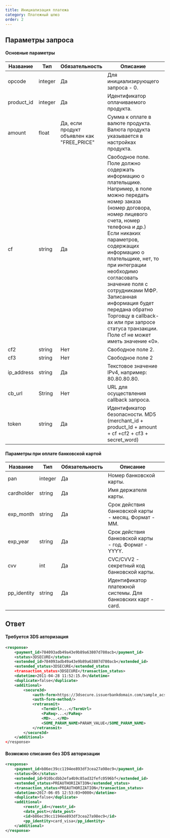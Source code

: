 ```yaml
---
title: Инициализация платежа
category: Платежный шлюз
order: 2
---
```


## Параметры запроса

#### Основные параметры

| Название   | Тип     | Обязательность                             | Описание                                                                                                                                                                                                                                                                                                                                                                                                                                                              |   |
|------------|---------|--------------------------------------------|-----------------------------------------------------------------------------------------------------------------------------------------------------------------------------------------------------------------------------------------------------------------------------------------------------------------------------------------------------------------------------------------------------------------------------------------------------------------------|---|
| opcode     | integer | Да                                         | Для инициализирующего запроса - 0.                                                                                                                                                                                                                                                                                                                                                                                                                                    |   |
| product_id | integer | Да                                         | Идентификатор оплачиваемого продукта.                                                                                                                                                                                                                                                                                                                                                                                                                                 |   |
| amount     | float   | Да, если продукт объявлен как "FREE_PRICE" | Сумма к оплате в валюте продукта.  Валюта продукта указывается в настройках продукта.                                                                                                                                                                                                                                                                                                                                                                                 |   |
| cf         | string  | Да                                         | Свободное поле. Поле должно содержать информацию о плательщике.  Например, в поле можно передать номер заказа (номер договора, номер лицевого счета, номер телефона и др.) Если никаких параметров, содержащих информацию о плательщике, нет, то при интеграции необходимо согласовать значение поля с сотрудниками МФР. Записанная информация будет передана обратно Торговцу в callback-ах или при запросе статуса транзакции. Поле cf не может иметь значение «0». |   |
| cf2        | string  | Нет                                        | Свободное поле 2.                                                                                                                                                                                                                                                                                                                                                                                                                                                     |   |
| cf3        | string  | Нет                                        | Свободное поле 2                                                                                                                                                                                                                                                                                                                                                                                                                                                      |   |
| ip_address | string  | Да                                         | Текстовое значение IPv4, например: 80.80.80.80.                                                                                                                                                                                                                                                                                                                                                                                                                       |   |
| cb_url     | String  | Нет                                        | URL для осуществления callback запроса.                                                                                                                                                                                                                                                                                                                                                                                                                               |   |
| token      | string  | Да                                         | Идентификатор безопасности. MD5 (merchant_id + product_Id + amount + cf +cf2 + cf3 + secret_word)                                                                                                                                                                                                                                                                                                                                                                     |   |

#### Параметры при оплате банковской картой

| Название    | Тип     | Обязательность | Описание                                                     |   |
|-------------|---------|----------------|--------------------------------------------------------------|---|
| pan         | integer | Да             | Номер банковской карты.                                      |   |
| cardholder  | string  | Да             | Имя держателя карты.                                         |   |
| exp_month   | string  | Да             | Срок действия банковской карты - месяц. Формат - MM.         |   |
| exp_year    | string  | Да             | Срок действия банковской карты - год. Формат - YYYY.         |   |
| cvv         | int     | Да             | CVC/CVV2 - секретный код банковской карты.                   |   |
| pp_identity | string  | Да             | Идентификатор платежной системы. Для банковских карт - card. |   |

## Ответ

#### Требуется 3DS авторизация

```xml
<response>
    <payment_id>784093adb49a43e9b89a63807d780acb</payment_id>
    <status>3DSECURE</status>
    <extended_id>784093adb49a43e9b89a63807d780acb</extended_id>
    <extended_status>3DSECURE</extended_status
    <transaction_status>3DSECURE</transaction_status>    
    <datetime>2011-04-28 11:52:15.0</datetime>
    <duplicate>false</duplicate>
    <additional>
        <secure3d>
            <auth-form>https://3dsecure.issuerbankdomain.com/sample_acs</auth-form>
            <auth-form-method/>
            <retransmit>
                <TermUrl>...</TermUrl>
                <PaReq>...</PaReq>
                <MD>...</MD>
                <SOME_PARAM_NAME>PARAM_VALUE</SOME_PARAM_NAME>
            </retransmit>
        </secure3d>
    </additional>
</response>
```

#### Возможно списание без 3DS авторизации

```xml
<response>
    <payment_id>b86ec39cc1194ee893df3cea27a98ec9</payment_id>
    <status>OK</status>
    <extended_id>910bcdbb2efa4b9c85ad32fefc0596bf</extended_id>
    <extended_status>PREAUTHORIZATION</extended_status>
    <transaction_status>PREAUTHORIZATION</transaction_status>
    <datetime>2017-06-05 12:53:03+0000</datetime>
    <duplicate>false</duplicate>
    <additional>
        <reestr_id></reestr_id>
        <date_post></date_post>
        <id>b86ec39cc1194ee893df3cea27a98ec9</id>
        <pp_identity>card_visa</pp_identity>
    </additional>
</response>
```

